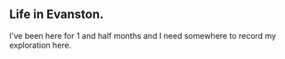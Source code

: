 ## Life in Evanston.

I've been here for 1 and half months and I need somewhere to record my exploration here. 
